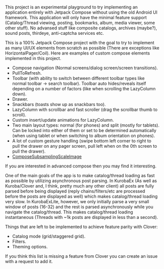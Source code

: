 This project is an experimental playground to try implementing an application entirely with Jetpack Compose without using the old Android UI framework.
This application will only have the minimal feature support (Catalog/Thread viewing, posting, bookmarks, album, media viewer, some other stuff). 
No advansed stuff like composite catalogs, archives (maybe?), sound posts, thirdeye, anti-captcha services etc.

This is a 100% Jetpack Compose project with the goal to try to implement as many UI/UX elements from scratch as possible (There are exceptions like HorizontalPager/Coil). Here are examples of custom compose elements implemented in this project.
- Compose navigation (Normal screens/dialog screen/screen transitions).
- PullToRefresh.
- Toolbar (with ability to switch between different toolbar types like normal toolbar -> search toolbar). Toolbar auto hides/reveals itself depending on a number of factors (like when scrolling the LazyColumn down).
- Drawer.
- Snackbars (toasts show up as snackbars too).
- LazyColumn with scrollbar and fast scroller (drag the scrollbar thumb to scroll).
- Custom insert/update animations for LazyColumn.
- Two main layout types: normal (for phones) and split (mostly for tablets). Can be locked into either of them or set to be determined automatically (when using tablet or when switching to album orientation on phones).
- A lot of custom gesture handling (swipe bottom left corner to right to pull the drawer on any pager screen, pull left when on the 0th screen to pull the drawer).
- [ComposeSubsamplingScaleImage](https://github.com/K1rakishou/ComposeSubsamplingScaleImage)

If you are interested in advanced compose then you may find it interesting.

One of the main goals of the app is to make catalog/thread loading as fast as possible by utilizing asynchronous post parsing. In KurobaEx (As well as Kuroba/Clover and, I think, pretty much any other client) all posts are fully parsed before being displayed (reply chains/filters/etc are processed before the posts are displayed as well) which makes catalog/thread loading very slow. In KurobaExLite, however, we only initially parse a very small window of posts (16-32) and the rest is parsed asynchronously while you navigate the catalog/thread. This makes catalog/thread loading instantaneous (Threads with ~1k posts are displayed in less than a second).

Things that are left to be implemented to achieve feature parity with Clover:
- Catalog mode (grid/staggered grid).
- Filters.
- Theming options.

If you think this list is missing a feature from Clover you can create an issue with a request to add it.
